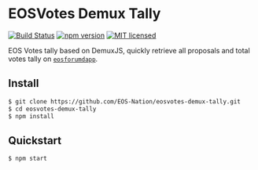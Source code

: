 # EOSVotes Demux Tally

[![Build Status](https://travis-ci.org/EOS-Nation/eosvotes-demux-tally.svg?branch=master)](https://travis-ci.org/EOS-Nation/eosvotes-demux-tally)
[![npm version](https://badge.fury.io/js/eosvotes-demux-tally.svg)](https://badge.fury.io/js/eosvotes-demux-tally)
[![MIT licensed](https://img.shields.io/badge/license-MIT-blue.svg)](https://raw.githubusercontent.com/EOS-Nation/eosvotes-demux-tally/master/LICENSE)

EOS Votes tally based on DemuxJS, quickly retrieve all proposals and total votes tally on [`eosforumdapp`](https://github.com/eoscanada/eosio.forum).

## Install

```bash
$ git clone https://github.com/EOS-Nation/eosvotes-demux-tally.git
$ cd eosvotes-demux-tally
$ npm install
```

## Quickstart

```bash
$ npm start
```
